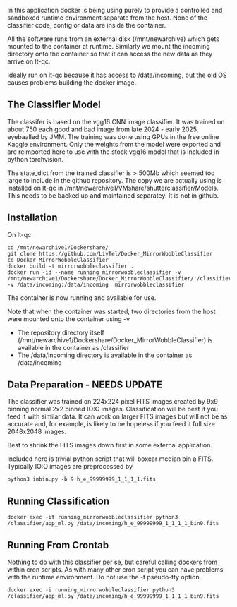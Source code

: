 In this application docker is being using purely to provide a controlled and sandboxed
runtime environment separate from the host. None of the classifier code, config
or data are inside the container. 

All the software runs from an external disk (/mnt/newarchive) 
which gets mounted to the container at runtime. Similarly we mount the incoming directory onto
the container so that it can access the new data as they arrive on lt-qc.

Ideally run on lt-qc because it has access to /data/incoming, but the old OS causes problems building the docker image.

The Classifier Model 
--------------------
The classifer is based on the vgg16 CNN image classifier. It was trained on about 750 each good and bad image
from late 2024 - early 2025, eyebaalled by JMM. The training was done using GPUs in the free online Kaggle environment. 
Only the weights 
from the model were exported and are reimported here to use with the stock vgg16 model that is included in
python torchvision. 

The state_dict from the trained classifier is > 500Mb which seemed too large to include in the github
repository. The copy we are actually using is installed on lt-qc in /mnt/newarchive1/VMshare/shutterclassifier/Models.
This needs to be backed up and maintained separatey. It is not in github.


Installation
------------
On lt-qc
```shell
cd /mnt/newarchive1/Dockershare/
git clone https://github.com/LivTel/Docker_MirrorWobbleClassifier
cd Docker_MirrorWobbleClassifier
docker build -t mirrorwobbleclassifier .
docker run -id --name running_mirrorwobbleclassifier -v /mnt/newarchive1/Dockershare/Docker_MirrorWobbleClassifier/:/classifier/ -v /data/incoming:/data/incoming  mirrorwobbleclassifier
```
The container is now running and available for use.

Note that when the container was started, two directories from the host were mounted onto the container using -v
* The repository directory itself (/mnt/newarchive1/Dockershare/Docker_MirrorWobbleClassifier) is available in the container as /classifier
* The /data/incoming directory is available in the container as /data/incoming

Data Preparation - NEEDS UPDATE
----------------

The classifier was trained on 224x224 pixel FITS images created by 9x9 binning normal 2x2 binned IO:O images. 
Classification will be best if you feed it with similar data. It can work on larger FITS images but will not
be as accurate and, for example, is likely to be hopeless if you feed it full size 2048x2048 images.

Best to shrink the FITS images down first in some external application.

Included here is trivial python script that will boxcar median bin a FITS. Typically IO:O images are preprocessed by
```shell
python3 imbin.py -b 9 h_e_99999999_1_1_1_1.fits
```

Running Classification
----------------------
```shell
docker exec -it running_mirrorwobbleclassifier python3 /classifier/app_ml.py /data/incoming/h_e_99999999_1_1_1_1_bin9.fits
```

Running From Crontab
--------------------
Nothing to do with this classifier per se, but careful calling dockers from within cron scripts. As with many other
cron script you can have problems with the runtime environment. Do not use the -t pseudo-tty option. 
```shell
docker exec -i running_mirrorwobbleclassifier python3 /classifier/app_ml.py /data/incoming/h_e_99999999_1_1_1_1_bin9.fits
```
